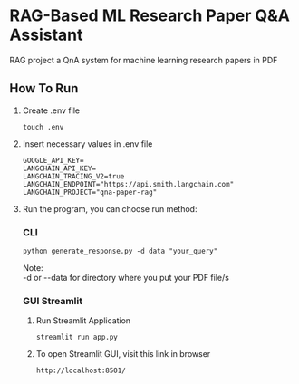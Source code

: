 # RAG-Based ML Research Paper Q&A Assistant

RAG project a QnA system for machine learning research papers in PDF

## How To Run

1. Create .env file

   ```
   touch .env
   ```

2. Insert necessary values in .env file

   ```
   GOOGLE_API_KEY=
   LANGCHAIN_API_KEY=
   LANGCHAIN_TRACING_V2=true
   LANGCHAIN_ENDPOINT="https://api.smith.langchain.com"
   LANGCHAIN_PROJECT="qna-paper-rag"
   ```

3. Run the program, you can choose run method:

   ### CLI

   ```
   python generate_response.py -d data "your_query"
   ```

   Note: </br>
   -d or --data for directory where you put your PDF file/s

   ### GUI Streamlit

   1. Run Streamlit Application

      ```
      streamlit run app.py
      ```

   2. To open Streamlit GUI, visit this link in browser

      ```
      http://localhost:8501/
      ```
